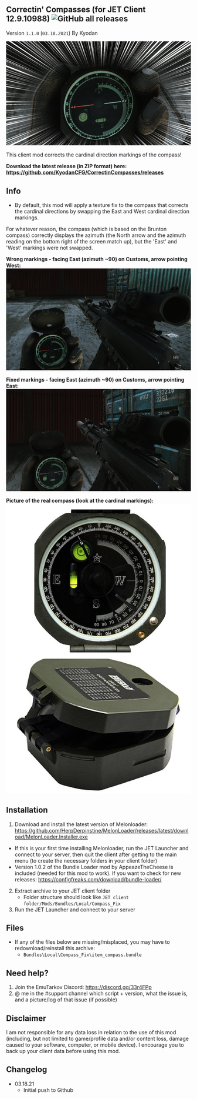 Correctin' Compasses (for JET Client 12.9.10988) ![GitHub all releases](https://img.shields.io/github/downloads/KyodanCFG/CorrectinCompasses/total?color=green&label=Downloads&style=flat-square)
----------------
Version `1.1.0` (`03.18.2021`) 
By Kyodan

![Screenshot](cover.png)

This client mod corrects the cardinal direction markings of the compass!

**Download the latest release (in ZIP format) here: https://github.com/KyodanCFG/CorrectinCompasses/releases**
                                                                                   
## Info

- By default, this mod will apply a texture fix to the compass that corrects the cardinal directions by swapping the East and West cardinal direction markings.

For whatever reason, the compass (which is based on the Brunton compass) correctly displays the azimuth (the North arrow and the azimuth reading on the bottom right of the screen match up), but the 'East' and 'West' markings were not swapped. 

**Wrong markings - facing East (azimuth ~90) on Customs, arrow pointing West:**
![Screenshot](wrong_markings.png) 

**Fixed markings - facing East (azimuth ~90) on Customs, arrow pointing East:**
![Screenshot](right_markings.png)

**Picture of the real compass (look at the cardinal markings):**
![Screenshot](actual.png)

## Installation

1. Download and install the latest version of Melonloader: https://github.com/HerpDerpinstine/MelonLoader/releases/latest/download/MelonLoader.Installer.exe
  * If this is your first time installing Melonloader, run the JET Launcher and connect to your server, then quit the client after getting to the main menu (to create the necessary folders in your client folder)
  * Version 1.0.2 of the Bundle Loader mod by AppeazeTheCheese is included (needed for this mod to work). If you want to check for new releases: https://configfreaks.com/download/bundle-loader/
2. Extract archive to your JET client folder
    * Folder structure should look like `JET client folder/Mods/Bundles/Local/Compass_Fix`
3. Run the JET Launcher and connect to your server

## Files

- If any of the files below are missing/misplaced, you may have to redownload/reinstall this archive:
    * `Bundles\Local\Compass_Fix\item_compass.bundle`

## Need help?

1. Join the EmuTarkov Discord: https://discord.gg/33r4FPp
2. @ me in the #support channel which script + version, what the issue is, and a picture/log of that issue (if possible)

## Disclaimer

I am not responsible for any data loss in relation to the use of this mod (including, but not limited to game/profile data and/or content loss, damage caused to your software, computer, or mobile device). I encourage you to back up your client data before using this mod.

## Changelog

- 03.18.21
    * Initial push to Github

